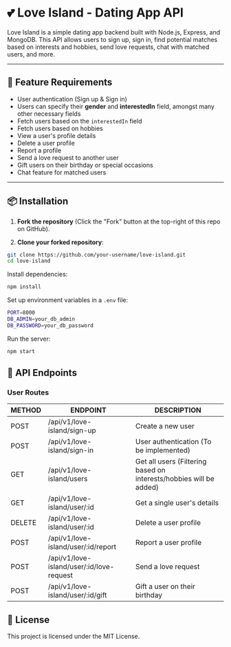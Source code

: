 # 💕 Love Island - Dating App API

Love Island is a simple dating app backend built with Node.js, Express, and MongoDB. This API allows users to sign up, sign in, find potential matches based on interests and hobbies, send love requests, chat with matched users, and more.

---

## 🚀 Feature Requirements

- User authentication (Sign up & Sign in)
- Users can specify their **gender** and **interestedIn** field, amongst many other necessary fields
- Fetch users based on the `interestedIn` field
- Fetch users based on hobbies
- View a user's profile details
- Delete a user profile
- Report a profile
- Send a love request to another user
- Gift users on their birthday or special occasions
- Chat feature for matched users

---

## 📦 Installation

1. **Fork the repository** (Click the "Fork" button at the top-right of this repo on GitHub).

2. **Clone your forked repository**:
```sh
git clone https://github.com/your-username/love-island.git
cd love-island
```

Install dependencies:
```sh
npm install
```

Set up environment variables in a `.env` file:
```sh
PORT=8000
DB_ADMIN=your_db_admin
DB_PASSWORD=your_db_password
```

Run the server:
```sh
npm start
```

## 📌 API Endpoints

### User Routes

METHOD | ENDPOINT | DESCRIPTION
-------|----------|--------------
POST | /api/v1/love-island/sign-up |	Create a new user
POST |	/api/v1/love-island/sign-in |	User authentication (To be implemented)
GET |	/api/v1/love-island/users |	Get all users (Filtering based on interests/hobbies will be added)
GET |	/api/v1/love-island/user/:id |	Get a single user's details
DELETE |	/api/v1/love-island/user/:id |	Delete a user profile
POST |	/api/v1/love-island/user/:id/report |	Report a user profile
POST |	/api/v1/love-island/user/:id/love-request |	Send a love request
POST |	/api/v1/love-island/user/:id/gift |	Gift a user on their birthday

## 🤝 License

This project is licensed under the MIT License.